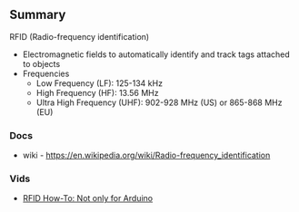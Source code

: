 ## Summary

RFID (Radio-frequency identification)

- Electromagnetic fields to automatically identify and track tags attached to objects
- Frequencies
  - Low Frequency (LF): 125-134 kHz
  - High Frequency (HF): 13.56 MHz
  - Ultra High Frequency (UHF): 902-928 MHz (US) or 865-868 MHz (EU)

### Docs

- wiki - https://en.wikipedia.org/wiki/Radio-frequency_identification

### Vids

- [RFID How-To: Not only for Arduino](https://www.youtube.com/watch?v=vEkfa3OMvec&t=230s)